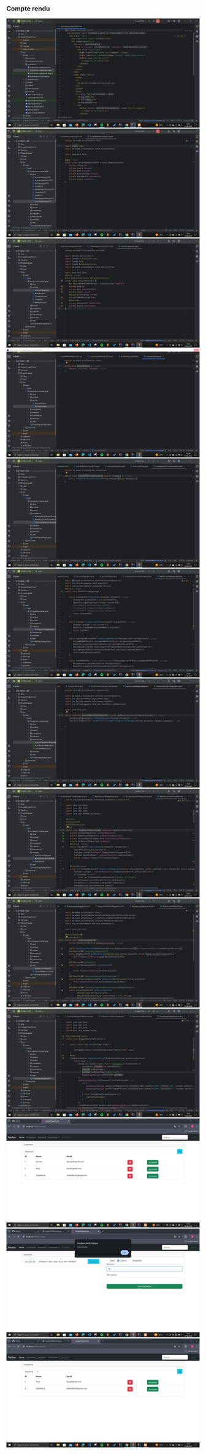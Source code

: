 <h3>Compte rendu</h3>
<img src="Captures/Capture1.PNG">
<img src="Captures/Capture2.PNG.jpg">
<img src="Captures/Capture3.jpg">
<img src="Captures/Capture4.jpg">
<img src="Captures/Capture5.jpg">
<img src="Captures/Capture6.jpg">
<img src="Captures/Capture7.jpg">
<img src="Captures/Capture8.jpg">
<img src="Captures/Capture9.jpg">
<img src="Captures/Capture10.jpg">
<img src="Captures/Capture11.jpg">
<img src="Captures/Capture12.jpg">
<img src="Captures/Capture13.jpg">